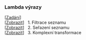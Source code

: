 ### Lambda výrazy
[[Zadání](https://github.com/ShadowMoonlight-MS/Programovani/tree/main/Progr2/08_Lambda)]<br>
[[Zobrazit](/lambda/part1.cs)] &nbsp; 1. Filtrace seznamu<br>
[[Zobrazit](/lambda/part2.cs)] &nbsp; 2. Seřazení seznamu<br>
[[Zobrazit](/lambda/part3.cs)] &nbsp; 3. Komplexní transformace<br>
